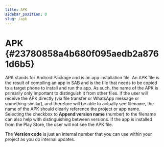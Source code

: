 ```yaml
---
title: APK
sidebar_position: 0
slug: /apk
---
```




# APK {#23780858a4b680f095aedb2a8761d6b5}


APK stands for Android Package and is an app installation file. An APK file is the result of compiling an app in SAB and is the file that needs to be copied to a target phone to install and run the app. As such, the name of the APK is primarily only important to distinguish it from other files. If the user will receive the APK directly (via file transfer or WhatsApp message or something similar), and therefore will be able to actually see filename, the name of the APK should clearly reference the project or app name. Selecting the checkbox to **Append version name** (number) to the filename can also help with distinguishing between versions. If the app is installed from the Play Store, the user will not see the APK file.


The **Version code** is just an internal number that you can use within your project as you do internal updates.

